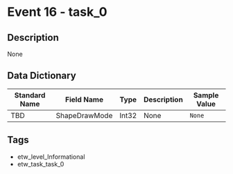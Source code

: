 # Event 16 - task_0

## Description
None

## Data Dictionary
|Standard Name|Field Name|Type|Description|Sample Value|
|---|---|---|---|---|
|TBD|ShapeDrawMode|Int32|None|`None`|

## Tags
* etw_level_Informational
* etw_task_task_0